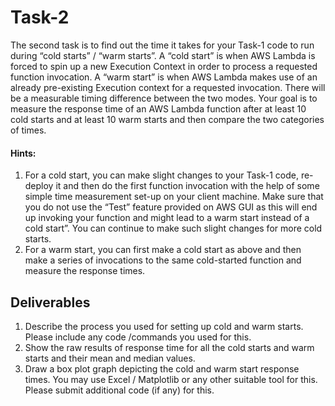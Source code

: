# Task-2
The second task is to find out the time it takes for your Task-1 code to run during “cold starts” / “warm starts”. A “cold start” is when AWS Lambda is forced to spin up a new Execution Context in order to process a requested function invocation. A “warm start” is when AWS Lambda makes use of an already pre-existing Execution context for a requested invocation. There will be a measurable timing difference between the two modes. Your goal is to measure the response time of an AWS Lambda function after at least 10 cold starts and at least 10 warm starts and then compare the two categories of times.

#### Hints:
1. For a cold start, you can make slight changes to your Task-1 code, re-deploy it and then do the first function invocation with the help of some simple time measurement set-up on your client machine. Make sure that you do not use the “Test” feature provided on AWS GUI as this will end up invoking your function and might lead to a warm start instead of a cold start”. You can continue to make such slight changes for more cold starts.
2. For a warm start, you can first make a cold start as above and then make a series of invocations to the same cold-started function and measure the response times. 

## Deliverables
1. Describe the process you used for setting up cold and warm starts. Please include any code /commands you used for this.
2. Show the raw results of response time for all the cold starts and warm starts and their mean and median values.
3. Draw a box plot graph depicting the cold and warm start response times. You may use Excel / Matplotlib or any other suitable tool for this. Please submit additional code (if any) for this. 
